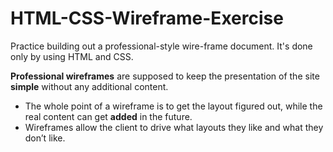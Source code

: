 # HTML-CSS-Wireframe-Exercise

Practice building out a professional-style wire-frame document. It's done only by using HTML and CSS.

**Professional wireframes** are supposed to keep the presentation of the site **simple** without any additional content.

- The whole point of a wireframe is to get the layout figured out, while the real content can get **added** in the future.
- Wireframes allow the client to drive what layouts they like and what they don’t like.
